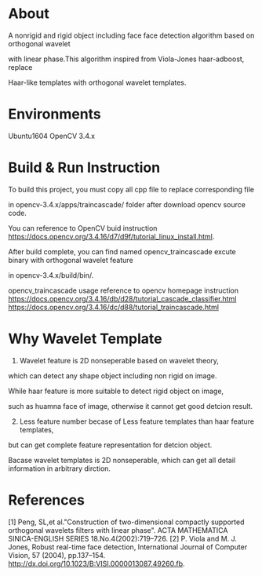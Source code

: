 About
=====

A nonrigid and rigid object including face face detection algorithm based on orthogonal wavelet 

with linear phase.This algorithm inspired from Viola-Jones haar-adboost, replace  

Haar-like templates with orthogonal wavelet templates.


Environments
=============

Ubuntu1604  OpenCV 3.4.x


Build & Run Instruction
=======================

To build this project, you must copy all cpp file to replace corresponding file 

in opencv-3.4.x/apps/traincascade/ folder after download opencv source code.

You can reference to OpenCV buid instruction https://docs.opencv.org/3.4.16/d7/d9f/tutorial_linux_install.html.

After build complete, you can find named opencv_traincascade excute binary with orthogonal wavelet feature 

in opencv-3.4.x/build/bin/.


opencv_traincascade usage reference to opencv homepage instruction 
https://docs.opencv.org/3.4.16/db/d28/tutorial_cascade_classifier.html
https://docs.opencv.org/3.4.16/dc/d88/tutorial_traincascade.html


Why Wavelet Template
====================

1) Wavelet feature is 2D nonseperable based on wavelet theory, 

which can detect any shape object including non rigid on image.

While haar feature is more suitable to detect rigid object on image,

such as huamna face of image, otherwise it cannot get good detcion result.

2) Less feature number becase of Less feature templates than haar feature templates, 

but can get complete feature representation for detcion object. 

Bacase wavelet templates is 2D nonseperable, which can get all detail information in arbitrary dirction.


References
==========

[1] Peng, SL,et al."Construction of two-dimensional compactly supported orthogonal wavelets filters with linear phase".
    ACTA MATHEMATICA SINICA-ENGLISH SERIES 18.No.4(2002):719–726.
[2] P. Viola and M. J. Jones, Robust real-time face detection, International Journal of Computer Vision, 57 (2004), 
    pp.137–154. http://dx.doi.org/10.1023/B:VISI.0000013087.49260.fb. 







